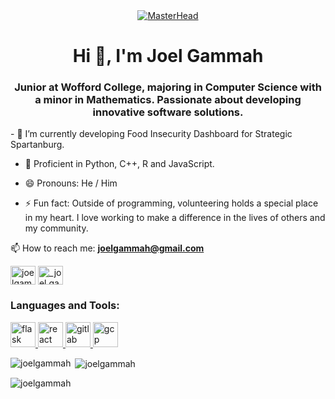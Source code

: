 <div align="center">
    <a href="https://github.com/joelgammah">
        <img src="https://media.tenor.com/xxxxx.gif" alt="MasterHead">
    </a>
</div>
<h1 align="center">Hi 👋, I'm Joel Gammah</h1>
<h3 align="center">Junior at Wofford College, majoring in Computer Science with a minor in Mathematics. Passionate about developing innovative software solutions.</h3>
- 🔭 I’m currently developing Food Insecurity Dashboard for Strategic Spartanburg.

- 🌱 Proficient in Python, C++, R and JavaScript.

- 😄 Pronouns: He / Him

- ⚡ Fun fact: Outside of programming, volunteering holds a special place in my heart. I love working to make a difference in the lives of others and my community.

📫 How to reach me: **joelgammah@gmail.com** 
<p>
<a href="https://linkedin.com/in/joelgammah/" target="blank"><img align="center" src="https://raw.githubusercontent.com/rahuldkjain/github-profile-readme-generator/master/src/images/icons/Social/linked-in-alt.svg" alt="joelgammah" height="30" width="40" /></a> 
<a href="https://instagram.com/_joel.gama" target="blank"><img align="center" src="https://raw.githubusercontent.com/rahuldkjain/github-profile-readme-generator/master/src/images/icons/Social/instagram.svg" alt="_joel.gama" height="30" width="40" /></a>
</p>


<h3 align="left">Languages and Tools:</h3>
<p align="left"> 
  <a href="https://flask.palletsprojects.com/" target="_blank" rel="noreferrer"> <img src="https://www.vectorlogo.zone/logos/pocoo_flask/pocoo_flask-icon.svg" alt="flask" width="40" height="40"/> </a> 
  <a href="https://react.dev/" target="_blank" rel="noreferrer"> <img src="https://www.vectorlogo.zone/logos/reactjs/reactjs-ar21.svg" alt="react" width="40" height="40"/> </a> 
  <a href="https://about.gitlab.com/" target="_blank" rel="noreferrer"> <img src="https://www.vectorlogo.zone/logos/gitlab/gitlab-icon.svg" alt="gitlab" width="40" height="40"/> </a> 
  <a href="https://cloud.google.com/" target="_blank" rel="noreferrer"> <img src="https://www.vectorlogo.zone/logos/google_cloud/google_cloud-icon.svg" alt="gcp" width="40" height="40"/> </a> 
</p>

<p><img align="left" src="https://github-readme-stats.vercel.app/api/top-langs?username=joelgammah&show_icons=true&locale=en&layout=compact" alt="joelgammah" /></p>
<p>&nbsp;<img align="center" src="https://github-readme-stats.vercel.app/api?username=joelgammah&show_icons=true&locale=en" alt="joelgammah" /></p>
<p><img align="center" src="https://github-readme-streak-stats.herokuapp.com/?user=joelgammah&" alt="joelgammah" /></p>
